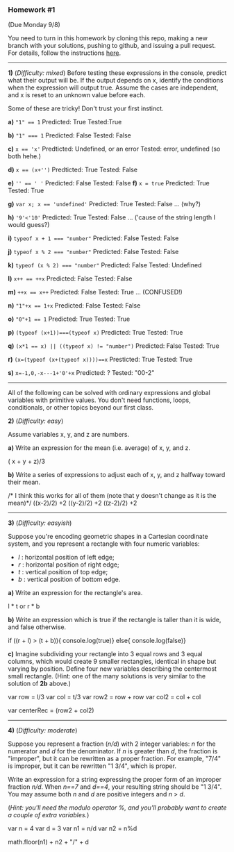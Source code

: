 
### Homework #1
(Due Monday 9/8)

You need to turn in this homework by cloning this repo, making a new branch with your solutions, pushing to github, and issuing a pull request.
For details, follow the instructions [here](http://portlandcodeschool.github.io/jse/2014/05/12/command-line-and-git-slides/#/14).

---

**1)** (_Difficulty: mixed_)
Before testing these expressions in the console, predict what their output will be.  If the output depends on x, identify the conditions when the expression will output true.  Assume the cases are independent, and x is reset to an unknown value before each.

Some of these are tricky!  Don't trust your first instinct.  


**a)** `"1" == 1`
Predicted: True
Tested:True 

**b)** `"1" === 1`
Predicted: False
Tested: False

**c)** `x == 'x'`
Predticted: Undefined, or an error
Tested: error, undefined (so both hehe.)

**d)** `x == (x+'')`
Predticted: True
Tested: False

**e)** `'' == ' '`
Predicted: False
Tested: False
**f)** `x = true`
Predicted: True
Tested: True

**g)** `var x; x == 'undefined'`
Predicted: True
Tested: False ... (why?)

**h)** `'9'<'10'`
Predicted: True
Tested: False ... ('cause of the string length I would guess?)

**i)** `typeof x + 1 === "number"`
Predicted: False
Tested: False

**j)** `typeof x % 2 === "number"`
Predicted: False
Tested: False

**k)** `typeof (x % 2) === "number"`
Predicted: False
Tested: Undefined

**l)** `x++ == ++x`
Predicted: False
Tested: False

**m)** `++x == x++`
Predicted: False
Tested: True ... (CONFUSED!)

**n)** `"1"+x == 1+x`
Predicted: False
Tested: False

**o)** `"0"+1 == 1`
Predicted: True
Tested: True

**p)** `(typeof (x+1))===(typeof x)`
Predicted: True
Tested: True	

**q)** `(x*1 == x) || ((typeof x) != "number")`
Predicted: False
Tested: True

**r)** `(x=(typeof (x+(typeof x))))==x`
Presticted: True
Tested: True

**s)** `x=-1,0,-x---1+'0'+x`
Predicted: ?
Tested: "00-2"

---

All of the following can be solved with ordinary expressions and global variables with primitive values.  You don't need functions, loops, conditionals, or other topics beyond our first class.

 **2)** (_Difficulty: easy_)

Assume variables x, y, and z are numbers.

**a)**
Write an expression for the mean (i.e. average) of x, y, and z.

( x + y + z)/3

**b)**
Write a series of expressions to adjust each of x, y, and z
halfway toward their mean.

/* I think this works for all of them (note that y doesn't change as it is the mean)*/
((x-2)/2) +2
((y-2)/2) +2
((z-2)/2) +2

---

**3)** (_Difficulty: easyish_)

Suppose you're encoding geometric shapes in a Cartesian coordinate system, and you represent a rectangle with four numeric variables:

- _l_ : horizontal position of left edge;
- _r_ : horizontal position of right edge;
- _t_ : vertical position of top edge;
- _b_ : vertical position of bottom edge.

**a)**
Write an expression for the rectangle's area.

l * t
or
r * b

**b)**
Write an expression which is true if the rectangle is taller than it is wide, and false otherwise.

if ((r + l) > (t + b)){
	console.log(true)}
else{
	console.log(false)}

**c)**
Imagine subdividing your rectangle into 3 equal rows and 3 equal columns, which would create 9 smaller rectangles, identical in shape but varying by position.
Define four new variables describing the centermost small rectangle.
(Hint: one of the many solutions is very similar to the solution of **2b** above.)

var row = l/3
var col = t/3
var row2 = row + row
var col2 = col + col

var centerRec = (row2 + col2) 


---

**4)** (_Difficulty: moderate_)

Suppose you represent a fraction (_n/d_) with 2 integer variables: _n_ for the numerator and _d_ for the denominator.
If _n_ is greater than _d_, the fraction is "improper", but it can be rewritten as a proper fraction.  For example, "7/4" is improper, but it can be rewritten "1 3/4", which is proper.

Write an expression for a string expressing the proper form of an improper fraction _n/d_.  When _n==7_ and _d==4_, your resulting string should be "1 3/4".  You may assume both _n_ and _d_ are positive integers and _n_ > _d_.

(_Hint: you'll need the modulo operator _%_, and you'll probably want to create a couple of extra variables._)

var n = 4
var d = 3
var n1 = n/d
var n2 = n%d

math.floor(n1) + n2 + "/" + d
